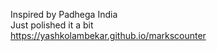 Inspired by Padhega India<br>
Just polished it a bit<br>
https://yashkolambekar.github.io/markscounter
